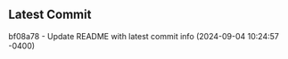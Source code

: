 
## Latest Commit
bf08a78 - Update README with latest commit info (2024-09-04 10:24:57 -0400) <Yunxi-Zhou>
